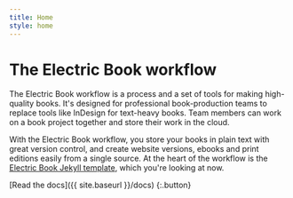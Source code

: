 ```yaml
---
title: Home
style: home
---
```


# The Electric Book workflow

The Electric Book workflow is a process and a set of tools for making high-quality books. It's designed for professional book-production teams to replace tools like InDesign for text-heavy books. Team members can work on a book project together and store their work in the cloud.

With the Electric Book workflow, you store your books in plain text with great version control, and create website versions, ebooks and print editions easily from a single source. At the heart of the workflow is the [Electric Book Jekyll template](https://github.com/electricbookworks/electric-book), which you're looking at now.

[Read the docs]({{ site.baseurl }}/docs)
{:.button}

<!-- Remove these comment tags to activate a series home page for your book project

{% include metadata %}

# {{ series-name }}

{{ series-description }}

{% for book in site.data.meta.works %}
*[{{ book.title }}]({{ book.directory }}/text/{{ book.products.web.start-page }}.html)*
{% endfor %}

-->
